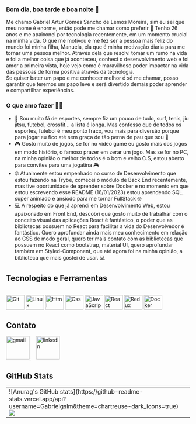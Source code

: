 ### Bom dia, boa tarde e boa noite 👋

<div aling="justify">
  Me chamo Gabriel Artur Gomes Sancho de Lemos Moreira, sim eu sei que meu nome é enorme, então pode me chamar como preferir 🫡
  Tenho 26 anos e me apaixonei por tecnologia recentemente, em um momento crucial na minha vida. O que me motivou e me fez ser a pessoa mais feliz do mundo 
  foi minha filha, Manuela, ela que é minha motivação diaria para me tornar uma pessoa melhor. Através dela que resolvi tomar um rumo na vida e foi a melhor coisa
  que já aconteceu, conheci o desenvolvimento web e foi amor a primeira vista, hoje vejo como é maravilhoso poder impactar na vida das pessoas de forma positiva
  através da tecnologia.
</div>

<div>
  Se quiser bater um papo e me conhecer melhor é só me chamar, posso garantir que teremos um papo leve e será divertido demais poder aprender e compartilhar    experiências.
</div>

### O que amo fazer 🫶🤔

<ul aling="justify">
  <li>🪪 Sou muito fã de esportes, sempre fiz um pouco de tudo, surf, tenis, jiu jitsu, futebol, crossfit... a lista é longa. Mas confesso que de todos os esportes, futebol é meu ponto fraco, vou mais para diversão porque para jogar eu fico até sem graça de tão perna de pau que sou 🤣</li>
  <li>🎮 Gosto muito de jogos, se for no video game eu gosto mais dos jogos em modo histório, o famoso prazer em zerar um jogo. Mas se for no PC, na minha opinião o melhor de todos é o bom e velho C.S, estou aberto para convites para uma jogatina 🎮</li>
  <li>🤓 Atualmente estou empenhado no curso de Desenvolvimento que estou fazendo na Trybe, comecei o módulo de Back End recentemente, mas tive oportunidade de aprender sobre Docker e no momento em que estou escrevendo esse README (16/01/2023) estou aprendendo SQL, super animado e ansiodo para me tornar FullStack 🤓</li>
  <li>💻 A respeito do que já aprendi em Desenvolvimento Web, estou apaixonado em Front End, descobri que gosto muito de trabalhar com o conceito visual das aplicações React é fantástico, o poder que as bibliotecas possuem no React para facilitar a vida do Desenvolvedor é fantástico. Quero aprofundar ainda mais meu conhecimento em relação ao CSS de modo geral, quero ter mais contato com as bibliotecas que possuem no React como bootstrap, material UI, quero aprofundar também em Styled-Component, que até agora foi na minha opinião, a biblioteca que mais gostei de usar. 💻</li>
</ul>

## Tecnologias e Ferramentas 
<div style="diplay: inline_block"><br>
  <img align="center" alt="Git" height="40" width="50" src="https://cdn.jsdelivr.net/gh/devicons/devicon/icons/git/git-original.svg"> 
  <img align="center" alt="Linux" height="40" width="50" src="https://cdn.jsdelivr.net/gh/devicons/devicon/icons/linux/linux-original.svg">
  <img align="center" alt="Html" height="40" width="50" src="https://cdn.jsdelivr.net/gh/devicons/devicon/icons/html5/html5-plain-wordmark.svg">
  <img align="center" alt="Css" height="40" width="50" src="https://cdn.jsdelivr.net/gh/devicons/devicon/icons/css3/css3-plain-wordmark.svg">
  <img align="center" alt="JavaScript" height="40" width="50" src="https://cdn.jsdelivr.net/gh/devicons/devicon/icons/javascript/javascript-original.svg">
  <img align="center" alt="React" height="40" width="50" src="https://cdn.jsdelivr.net/gh/devicons/devicon/icons/react/react-original-wordmark.svg">
  <img align="center" alt="Redux" height="40" width="50" src="https://cdn.jsdelivr.net/gh/devicons/devicon/icons/redux/redux-original.svg">
  <img align="center" alt="Docker" height="40" width="50" src="https://cdn.jsdelivr.net/gh/devicons/devicon/icons/docker/docker-plain-wordmark.svg">
</div>

## Contato
<div>
  <a style="margin-right: 15px;" href="mailto:gabrielmoreira7077@gmail.com" target="_blank">
    <img width="64px" alt="gmail" src="./images/gmail.png" />
  </a>
  <a style="margin-right: 15px;" href="https://www.linkedin.com/in/gabriel-moreira-028a28a6" target="_blank">
    <img width="64px" alt="linkedIn" src="./images/linkedin.png" />
   </a>
</div>

## GitHub Stats
<table>
<tr><td>
  <a>![Anurag's GitHub stats](https://github-readme-stats.vercel.app/api?username=Gabrielgslm&theme=chartreuse-dark_icons=true)
     <img align="center" src="https://github-readme-stats.vercel.app/api?username=Gabrielgslm&show_icons=true&theme=chartreuse-dark" />
  </a>
</td><td>
  <a></a>
</td></tr>
</table>



<!--
**Gabrielgslm/Gabrielgslm** is a ✨ _special_ ✨ repository because its `README.md` (this file) appears on your GitHub profile.

Here are some ideas to get you started:

- 🔭 I’m currently working on ...
- 🌱 I’m currently learning ...
- 👯 I’m looking to collaborate on ...
- 🤔 I’m looking for help with ...
- 💬 Ask me about ...
- 📫 How to reach me: ...
- 😄 Pronouns: ...
- ⚡ Fun fact: ...
-->
